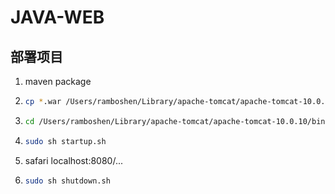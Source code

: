# JAVA-WEB

## 部署项目

1. maven package

2. 
   ```sh
   cp *.war /Users/ramboshen/Library/apache-tomcat/apache-tomcat-10.0.10/webapps 
   ```

3. 
   ```sh
   cd /Users/ramboshen/Library/apache-tomcat/apache-tomcat-10.0.10/bin
   ```

4. 
   ```sh
   sudo sh startup.sh
   ```

5. safari localhost:8080/...

6. 
   ```sh
   sudo sh shutdown.sh
   ```

   

